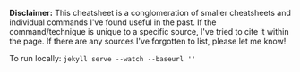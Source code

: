 **Disclaimer:** This cheatsheet is a conglomeration of smaller cheatsheets and individual commands I've found useful in the past. If the command/technique is unique to a specific source, I've tried to cite it within the page. If there are any sources I've forgotten to list, please let me know!

To run locally: `jekyll serve --watch --baseurl ''`
